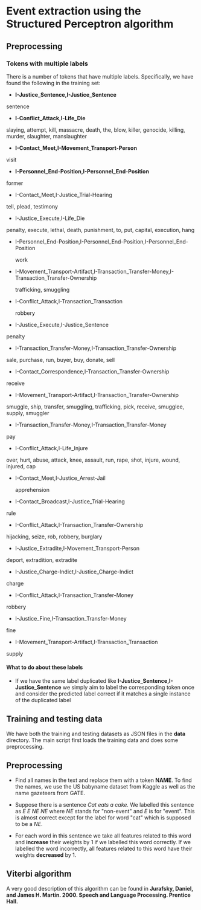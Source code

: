 # Event extraction using the Structured Perceptron algorithm

## Preprocessing
### Tokens with multiple labels
There is a number of tokens that have multiple labels. Specifically, we have found the following in the training set:

* **I-Justice_Sentence,I-Justice_Sentence**

 sentence

* **I-Conflict_Attack,I-Life_Die**

 slaying, attempt, kill, massacre, death, the, blow, killer, genocide, killing, murder, slaughter, manslaughter 

* **I-Contact_Meet,I-Movement_Transport-Person**
 
 visit

* **I-Personnel_End-Position,I-Personnel_End-Position**
 
 former

* I-Contact_Meet,I-Justice_Trial-Hearing

 tell, plead, testimony

* I-Justice_Execute,I-Life_Die 

 penalty, execute, lethal, death, punishment, to, put, capital, execution, hang

* I-Personnel_End-Position,I-Personnel_End-Position,I-Personnel_End-Position

  work

* I-Movement_Transport-Artifact,I-Transaction_Transfer-Money,I-Transaction_Transfer-Ownership

  trafficking, smuggling

* I-Conflict_Attack,I-Transaction_Transaction

  robbery

* I-Justice_Execute,I-Justice_Sentence

 penalty

* I-Transaction_Transfer-Money,I-Transaction_Transfer-Ownership

 sale, purchase, run, buyer, buy, donate, sell

* I-Contact_Correspondence,I-Transaction_Transfer-Ownership

 receive

* I-Movement_Transport-Artifact,I-Transaction_Transfer-Ownership

 smuggle, ship, transfer, smuggling, trafficking, pick, receive, smugglee, supply, smuggler

* I-Transaction_Transfer-Money,I-Transaction_Transfer-Money

 pay

* I-Conflict_Attack,I-Life_Injure

 over, hurt, abuse, attack, knee, assault, run, rape, shot, injure, wound, injured, cap

* I-Contact_Meet,I-Justice_Arrest-Jail

  apprehension

* I-Contact_Broadcast,I-Justice_Trial-Hearing

 rule

* I-Conflict_Attack,I-Transaction_Transfer-Ownership

 hijacking, seize, rob, robbery, burglary

* I-Justice_Extradite,I-Movement_Transport-Person

 deport, extradition, extradite

* I-Justice_Charge-Indict,I-Justice_Charge-Indict

 charge

* I-Conflict_Attack,I-Transaction_Transfer-Money

 robbery

* I-Justice_Fine,I-Transaction_Transfer-Money

 fine

* I-Movement_Transport-Artifact,I-Transaction_Transaction

 supply

#### What to do about these labels
* If we have the same label duplicated like **I-Justice_Sentence,I-Justice_Sentence** we simply aim to label the corresponding token once and consider the predicted label correct if it matches a single instance of the duplicated label


## Training and testing data
We have both the training and testing datasets as JSON files in the **data** directory. The main script first loads the training data and does some preprocessing.

## Preprocessing
* Find all names in the text and replace them with a token **NAME**. To find the names, we use the US babyname dataset from Kaggle as well as the name gazeteers from GATE.

*  Suppose there is a sentence _Cat eats a cake._ We labelled this sentence as *E E NE NE* where *NE* stands for "non-event" and *E* is for "event". This is almost correct except for the label for word "cat" which is supposed to be a *NE*. 
*  For each word in this sentence we take all features related to this word and **increase** their weights by 1 if we labelled this word correctly. If we labelled the word incorrectly, all features related to this word have their weights **decreased** by 1.

## Viterbi algorithm

A very good description of this algorithm can be found in 
**Jurafsky, Daniel, and James H. Martin. 2000. Speech and Language Processing. Prentice Hall.**